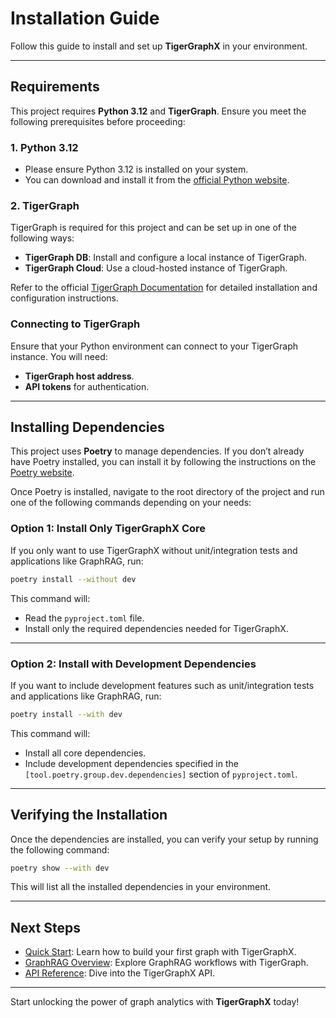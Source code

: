 # Installation Guide

Follow this guide to install and set up **TigerGraphX** in your environment.

---

## Requirements

This project requires **Python 3.12** and **TigerGraph**. Ensure you meet the following prerequisites before proceeding:

### **1. Python 3.12**
- Please ensure Python 3.12 is installed on your system.
- You can download and install it from the [official Python website](https://www.python.org/downloads/).

### **2. TigerGraph**
TigerGraph is required for this project and can be set up in one of the following ways:
- **TigerGraph DB**: Install and configure a local instance of TigerGraph.
- **TigerGraph Cloud**: Use a cloud-hosted instance of TigerGraph.

Refer to the official [TigerGraph Documentation](https://docs.tigergraph.com/home/) for detailed installation and configuration instructions.

### **Connecting to TigerGraph**
Ensure that your Python environment can connect to your TigerGraph instance. You will need:
- **TigerGraph host address**.
- **API tokens** for authentication.

---

## Installing Dependencies

This project uses **Poetry** to manage dependencies. If you don’t already have Poetry installed, you can install it by following the instructions on the [Poetry website](https://python-poetry.org/docs/#installation).

Once Poetry is installed, navigate to the root directory of the project and run one of the following commands depending on your needs:

### **Option 1: Install Only TigerGraphX Core**
If you only want to use TigerGraphX without unit/integration tests and applications like GraphRAG, run:
```bash
poetry install --without dev
```

This command will:
- Read the `pyproject.toml` file.
- Install only the required dependencies needed for TigerGraphX.

---

### **Option 2: Install with Development Dependencies**
If you want to include development features such as unit/integration tests and applications like GraphRAG, run:
```bash
poetry install --with dev
```

This command will:
- Install all core dependencies.
- Include development dependencies specified in the `[tool.poetry.group.dev.dependencies]` section of `pyproject.toml`.

---

## Verifying the Installation

Once the dependencies are installed, you can verify your setup by running the following command:
```bash
poetry show --with dev
```

This will list all the installed dependencies in your environment.

---

## Next Steps

- [Quick Start](quick_start.md): Learn how to build your first graph with TigerGraphX.
- [GraphRAG Overview](../graphrag/overview.md): Explore GraphRAG workflows with TigerGraph.
- [API Reference](../reference/api.md): Dive into the TigerGraphX API.

---

Start unlocking the power of graph analytics with **TigerGraphX** today!
